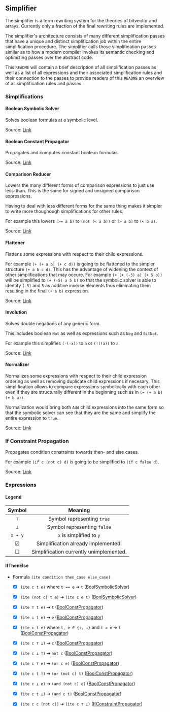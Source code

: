 ## Simplifier

The simplifier is a term rewriting system for the theories of bitvector and arrays.
Currently only a fraction of the final rewriting rules are implemented.

The simplifier's architecture consists of many different simplification passes that have a unique
and distinct simplification job within the entire simplification procedure.
The simplifier calls those simplification passes similar as to how a modern compiler invokes its
semantic checking and optimizing passes over the abstract code.

This `README` will contain a brief description of all simplification passes as well as a list
of all expressions and their associated simplification rules and their connection to the passes
to provide readers of this `README` an overview of all simplification rules and passes.

### Simplifications

#### Boolean Symbolic Solver

Solves boolean formulas at a symbolic level.

Source: [Link][100]

#### Boolean Constant Propagator

Propagates and computes constant boolean formulas.

Source: [Link][110]

#### Comparison Reducer

Lowers the many different forms of comparison expressions to just use less-than.
This is the same for signed and unsigned comparison expressions.

Having to deal with less different forms for the same thing makes it simpler
to write more thoughough simplifications for other rules.

For example this lowers `(>= a b)` to `(not (< a b))` or `(> a b)` to `(< b a)`.

Source: [Link][140]

#### Flattener

Flattens some expressions with respect to their child expressions.

For example `(+ (+ a b) (+ c d))` is going to be flattened to the simpler
structure `(+ a b c d)`. This has the advantage of widening the context of other
simplifications that may occure. For example `(+ (+ (-5) a) (+ 5 b))` will
be simplified to `(+ (-5) a 5 b)` so that the symbolic solver is able to
identify `(-5)` and `5` as additive inverse elements thus eliminating them
resulting in the final `(+ a b)` expression.

Source: [Link][130]

#### Involution

Solves double negations of any generic form.

This includes boolean `Not` as well as expressions such as `Neg` and `BitNot`.

For example this simplifies `(-(-x))` to `a` or `(!(!a))` to `a`.

Source: [Link][150]

#### Normalizer

Normalizes some expressions with respect to their child expression ordering
as well as removing duplicate child expressions if necesary.
This simplification allows to compare expressions symbolically with each other
even if they are structurally different in the beginning such as in `(= (+ a b) (+ b a))`.

Normalization would bring both `Add` child expressions into the same form so
that the symbolic solver can see that they are the same and simplify the entire
expression to `true`.

Source: [Link][120]

### If Constraint Propagation

Propagates condition constraints towards then- and else cases.

For example `(if c (not c) d)` is going to be simplified to `(if c false d)`.

Source: [Link][160]

### Expressions

#### Legend

|      Symbol       |           Meaning           |
|:-----------------:|:---------------------------:|
| `⊤`               | Symbol representing `true`  |
| `⊥`               | Symbol representing `false` |
| `x ➔ y`           | `x` is simplified to `y`    |
| ☑                 | Simplification already implemented. |
| ☐                 | Simplification currently unimplemented. |

#### IfThenElse

- Formula `(ite condition then_case else_case)`

	- [x] `(ite c t e)` where `t == e` ➔ `t` ([BoolSymbolicSolver](#boolean-symbolic-solver))
	- [x] `(ite (not c) t e)` ➔ `(ite c e t)` ([BoolSymbolicSolver](#boolean-symbolic-solver))
	- [x] `(ite ⊤ t e)` ➔ `t` ([BoolConstPropagator](#boolean-constant-propagator))
	- [x] `(ite ⊥ t e)` ➔ `e` ([BoolConstPropagator](#boolean-constant-propagator))
	- [x] `(ite c t e)` where `t, e ∈ {⊤, ⊥}` and `t = e` ➔ `t` ([BoolConstPropagator](#boolean-constant-propagator))
	- [x] `(ite c ⊤ ⊥)` ➔ `c` ([BoolConstPropagator](#boolean-constant-propagator))
	- [x] `(ite c ⊥ ⊤)` ➔ `not c` ([BoolConstPropagator](#boolean-constant-propagator))
	- [x] `(ite c ⊤ e)` ➔ `(or c e)` ([BoolConstPropagator](#boolean-constant-propagator))
	- [x] `(ite c t ⊤)` ➔ `(or (not c) t)` ([BoolConstPropagator](#boolean-constant-propagator))
	- [x] `(ite c ⊥ e)` ➔ `(and (not c) e)` ([BoolConstPropagator](#boolean-constant-propagator))
	- [x] `(ite c t ⊥)` ➔ `(and c t)` ([BoolConstPropagator](#boolean-constant-propagator))
	- [x] `(ite c c (not c))` ➔ `(ite c ⊤ ⊥)` ([IfConstraintPropagator](#if-constraint-propagation))


[100]: https://github.com/Robbepop/stevia/blob/master/stevia_simplifier/src/simplifications/bool_symbolic_solver.rs
[110]: https://github.com/Robbepop/stevia/blob/master/stevia_simplifier/src/simplifications/bool_const_prop.rs
[120]: https://github.com/Robbepop/stevia/blob/master/stevia_simplifier/src/simplifications/normalizer.rs
[130]: https://github.com/Robbepop/stevia/blob/master/stevia_simplifier/src/simplifications/flattening.rs
[140]: https://github.com/Robbepop/stevia/blob/master/stevia_simplifier/src/simplifications/cmp_reduction.rs
[150]: https://github.com/Robbepop/stevia/blob/master/stevia_simplifier/src/simplifications/involution.rs
[160]: https://github.com/Robbepop/stevia/blob/master/stevia_simplifier/src/simplifications/if_constraint_prop.rs
